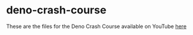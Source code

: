 # deno-crash-course

These are the files for the Deno Crash Course available on YouTube [here](https://youtube.com/playlist?list=PLtLXFsdHI8JTvdHeiipqWrCaic0eNXMu6)
